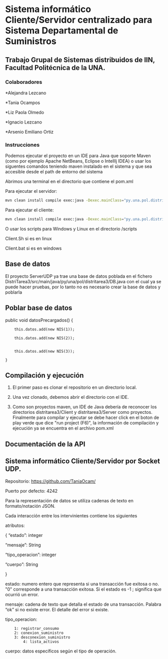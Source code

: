 
# Sistema informático Cliente/Servidor centralizado para Sistema Departamental de Suministros
## Trabajo Grupal de Sistemas distribuidos de IIN, Facultad Politécnica de la UNA.

### Colaboradores
*Alejandra  Lezcano

*Tania Ocampos

*Liz Paola Olmedo

*Ignacio Lezcano

*Arsenio Emiliano Ortiz

### Instrucciones

Podemos ejecutar el proyecto en un IDE para Java que soporte Maven (como por ejemplo Apache NetBeans, Eclipse o IntellIj IDEA) o usar los siguentes comandos teniendo maven instalado en el sistema y que sea accesible desde el path de entorno del sistema

Abrimos una terminal en el directorio que contiene el pom.xml

Para ejecutar el servidor:
```bash
mvn clean install compile exec:java -Dexec.mainClass="py.una.pol.distritarea3.Server.UDPServer"
```

Para ejecutar el cliente:
```bash
mvn clean install compile exec:java -Dexec.mainClass="py.una.pol.distritarea3.Client.UDPClient"
```

O usar los scripts para Windows y Linux en el directorio /scripts

Client.Sh si es en linux

Client.bat si es en windows 

## Base de datos 
El proyecto ServerUDP ya trae una base de datos poblada en el fichero DistriTarea3/src/main/java/py/una/pol/distritarea3/DB.java con el cual ya se puede hacer pruebas, por lo tanto no es necesario crear la base de datos y poblarla

## Poblar base de datos

public void datosPrecargados() {

        this.datos.add(new NIS(1));
	
        this.datos.add(new NIS(2));
	

        this.datos.add(new NIS(3));
	
    }
    
    
## Compilación y ejecución
  1. El primer paso es clonar el repositorio en un directorio local.
   
  2. Una vez clonado, debemos abrir el directorio con el IDE.


  3. Como son proyectos maven, un IDE de Java debería de reconocer los directorios distritarea3/Client y distritarea3/Server como proyectos.
   Finalmente para compilar y ejecutar se debe hacer click en el boton de play verde que dice "run project (F6)", la información de compilación y ejecución ya se encuentra en el archivo pom.xml
   
    
## Documentación de la API 
## Sistema informático Cliente/Servidor por Socket UDP.

 Repositorio: https://github.com/TaniaOcam/
 
 Puerto por defecto: 4242
 
Para la representación de datos se utiliza cadenas de texto en formato/notación JSON. 

Cada interacción entre los intervinientes contiene los siguientes

 atributos: 
 
{ 
“estado”: integer 

“mensaje”: String 

“tipo_operacion”: integer 

“cuerpo”: String 

}


estado: numero entero que representa si una transacción fue exitosa o no. "0" corresponde a una transacción exitosa. Si el estado es -1 ; significa que ocurrió un error. 


mensaje: cadena de texto que detalla el estado de una transacción. Palabra “ok” si no existe error. El detalle del error si existe. 

tipo_operacion: 

		1: registrar_consumo
		2: conexion_suministro
		3: desconexion_suministro
   	        4: lista_activos 


cuerpo: datos específicos según el tipo de operación.

